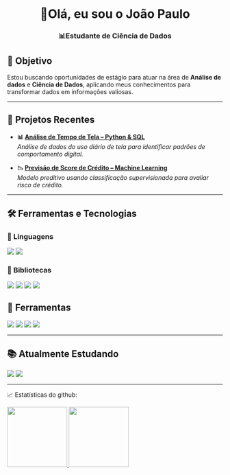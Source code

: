 <h1 align="center">👋Olá, eu sou o João Paulo</h1>
<h3 align="center">📊Estudante de Ciência de Dados</h3>


## 💼 Objetivo
Estou buscando oportunidades de estágio para atuar na área de **Análise de dados** e **Ciência de Dados**, aplicando meus conhecimentos para transformar dados em informações valiosas.

---

## 🚀 Projetos Recentes
- **📊 [Análise de Tempo de Tela – Python & SQL](https://github.com/Joao-Paulo-Brito/Projeto-ScreenTime)**  
  *Análise de dados do uso diário de tela para identificar padrões de comportamento digital.*
  
- **📉 [Previsão de Score de Crédito – Machine Learning](https://github.com/Joao-Paulo-Brito/Projeto-Credit-Score)**  
  *Modelo preditivo usando classificação supervisionada para avaliar risco de crédito.*

---

## 🛠️ Ferramentas e Tecnologias

### 📌 Linguagens
<p>
  <img src="https://img.shields.io/badge/Python-3776AB?style=for-the-badge&logo=python&logoColor=white" />
  <img src="https://img.shields.io/badge/SQL-025E8C?style=for-the-badge&logo=postgresql&logoColor=white" />
</p>

### 📌 Bibliotecas
<p>
  <img src="https://img.shields.io/badge/Pandas-150458?style=for-the-badge&logo=pandas&logoColor=white" />
  <img src="https://img.shields.io/badge/NumPy-013243?style=for-the-badge&logo=numpy&logoColor=white" />
  <img src="https://img.shields.io/badge/Matplotlib-11557c?style=for-the-badge&logo=plotly&logoColor=white" />
  <img src="https://img.shields.io/badge/Seaborn-4C72B0?style=for-the-badge&logo=python&logoColor=white" />
</p>

## 📌 Ferramentas

<p>
  <img src="https://img.shields.io/badge/PostgreSQL-316192?style=for-the-badge&logo=postgresql&logoColor=white" />
  <img src="https://img.shields.io/badge/Jupyter-F37626?style=for-the-badge&logo=jupyter&logoColor=white" />
  <img src="https://img.shields.io/badge/Git-F05032?style=for-the-badge&logo=git&logoColor=white" />
  <img src="https://img.shields.io/badge/GitHub-181717?style=for-the-badge&logo=github&logoColor=white" />
</p>

---

## 📚 Atualmente Estudando
<p>
  <img src="https://img.shields.io/badge/Scikit--learn-F7931E?style=for-the-badge&logo=scikit-learn&logoColor=white" />
  <img src="https://img.shields.io/badge/Power%20BI-F2C811?style=for-the-badge&logo=powerbi&logoColor=black" />
</p>

---


📈 Estatísticas do github:

<a href="https://github.com/Joao-Paulo-Brito">
  <img height="140em" src="https://github-readme-stats.vercel.app/api?username=Joao-Paulo-Brito&show_icons=true&theme=dark&include_commits=true"/>
</a>

<a href="https://github.com/Joao-Paulo-Brito">
  <img height="140em" src="https://github-readme-stats.vercel.app/api/top-langs/?username=Joao-Paulo-Brito&layout=compact&langs_count=8&theme=dark"/>
</a>
